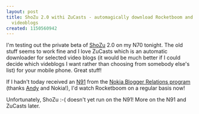 ```yaml
---
layout: post
title: ShoZu 2.0 withi ZuCasts - automagically download Rocketboom and other selected
  videoblogs
created: 1150560942
---
```

<p> I&#39;m testing out the private beta of <a href="http://www.shozu.com/">ShoZu</a> 2.0 on my N70 tonight. The old stuff seems to work fine and I love ZuCasts which is an automatic downloader for selected video blogs (it would be much better if I could decide which videblogs I want rather than choosing from somebody else&#39;s list)  for your mobile phone. Great stuff! </p><p> If I hadn&#39;t today received an <a href="http://nokia.com/n91">N91</a> from the <a href="http://n91.bloggercomm.com/">Nokia Blogger Relations program</a> (thanks <a href="http://andyabramson.blogs.com/voipwatch/">Andy</a> and Nokia!), I&#39;d watch Rocketboom on a regular basis now! </p><p> Unfortunately, ShoZu :-( doesn&#39;t yet run on the N91!  More on the N91 and ZuCasts later. </p>
